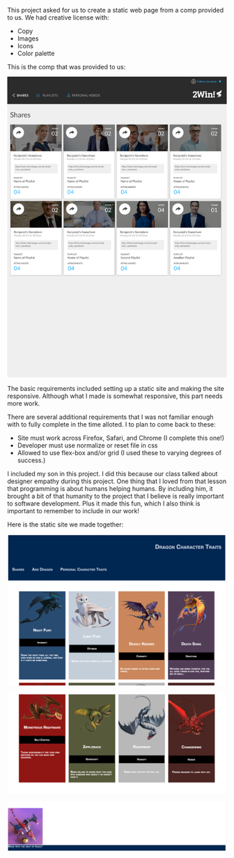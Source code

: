 This project asked for us to create a static web page from a comp provided to us. We had creative license with:
  - Copy
  - Images
  - Icons
  - Color palette

This is the comp that was provided to us:

![static comp layout provide](./readme-images/static-comp-layout.jpg)

The basic requirements included setting up a static site and making the site responsive. Although what I made is somewhat responsive, this part needs more work.

There are several additional requirements that I was not familiar enough with to fully complete in the time alloted. I to plan to come back to these:
  - Site must work across Firefox, Safari, and Chrome (I complete this one!)
  - Developer must use normalize or reset file in css
  - Allowed to use flex-box and/or grid (I used these to varying degrees of success.)

I included my son in this project. I did this because our class talked about designer empathy during this project. One thing that I loved from that lesson that programming is about humans helping humans. By including him, it brought a bit of that humanity to the project that I believe is really important to software development. Plus it made this fun, which I also think is important to remember to include in our work!

Here is the static site we made together:

![Dragon Character Traits 1](./readme-images/dragon-character-traits-1.png)

![Dragon Character Traits 2](./readme-images/dragon-character-traits-2.png)

![Dragon Character Traits 2](./readme-images/dragon-character-traits-isaac.png)
